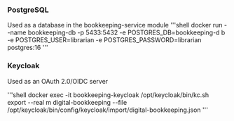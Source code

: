 ### PostgreSQL

Used as a database in the bookkeeping-service module 
'''shell
docker run --name bookkeeping-db -p 5433:5432 -e POSTGRES_DB=bookkeeping-d
b -e POSTGRES_USER=librarian -e POSTGRES_PASSWORD=librarian postgres:16
'''

### Keycloak

Used as an OAuth 2.0/OIDC server

'''shell
docker exec -it bookkeeping-keycloak /opt/keycloak/bin/kc.sh export --real
m digital-bookkeeping --file /opt/keycloak/bin/config/keycloak/import/digital-bookkeeping.json
'''